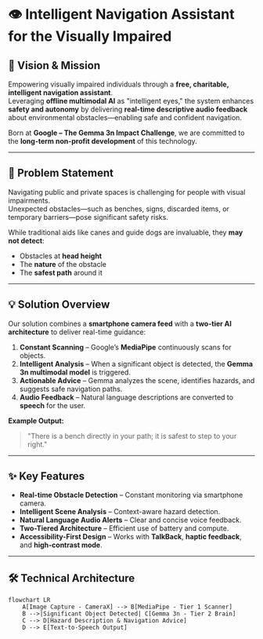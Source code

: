 # 👁️ Intelligent Navigation Assistant for the Visually Impaired  


## 📌 Vision & Mission  
Empowering visually impaired individuals through a **free, charitable, intelligent navigation assistant**.  
Leveraging **offline multimodal AI** as "intelligent eyes," the system enhances **safety and autonomy** by delivering **real-time descriptive audio feedback** about environmental obstacles—enabling safe and confident navigation.  

Born at **Google – The Gemma 3n Impact Challenge**, we are committed to the **long-term non-profit development** of this technology.  

---

## 🚨 Problem Statement  
Navigating public and private spaces is challenging for people with visual impairments.  
Unexpected obstacles—such as benches, signs, discarded items, or temporary barriers—pose significant safety risks.  

While traditional aids like canes and guide dogs are invaluable, they **may not detect**:  
- Obstacles at **head height**  
- The **nature** of the obstacle  
- The **safest path** around it  

---

## 💡 Solution Overview  
Our solution combines a **smartphone camera feed** with a **two-tier AI architecture** to deliver real-time guidance:  

1. **Constant Scanning** – Google’s **MediaPipe** continuously scans for objects.  
2. **Intelligent Analysis** – When a significant object is detected, the **Gemma 3n multimodal model** is triggered.  
3. **Actionable Advice** – Gemma analyzes the scene, identifies hazards, and suggests safe navigation paths.  
4. **Audio Feedback** – Natural language descriptions are converted to **speech** for the user.  

**Example Output:**  
> "There is a bench directly in your path; it is safest to step to your right."

---

## ✨ Key Features  
- **Real-time Obstacle Detection** – Constant monitoring via smartphone camera.  
- **Intelligent Scene Analysis** – Context-aware hazard detection.  
- **Natural Language Audio Alerts** – Clear and concise voice feedback.  
- **Two-Tiered Architecture** – Efficient use of battery and compute.  
- **Accessibility-First Design** – Works with **TalkBack**, **haptic feedback**, and **high-contrast mode**.  

---

## 🛠 Technical Architecture  

```mermaid
flowchart LR
    A[Image Capture - CameraX] --> B[MediaPipe - Tier 1 Scanner]
    B -->|Significant Object Detected| C[Gemma 3n - Tier 2 Brain]
    C --> D[Hazard Description & Navigation Advice]
    D --> E[Text-to-Speech Output]
